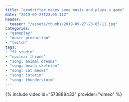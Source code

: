 ```yaml
---
title: "exodrifter makes some music and plays a game"
date: "2019-09-27T23:05:11Z"
header:
  teaser: "/assets/thumbs/2019-09-27-23-05-11.jpg"
categories:
- "gameplay"
- "music production"
- "twitch"
tags:
- "fl studio"
- "nuclear throne"
- "song: animal dreams"
- "song: beach skeleton"
- "song: cat meows"
- "song: interim"
- "song: thunderstorm"
---
```

{% include video id="573889433" provider="vimeo" %}
